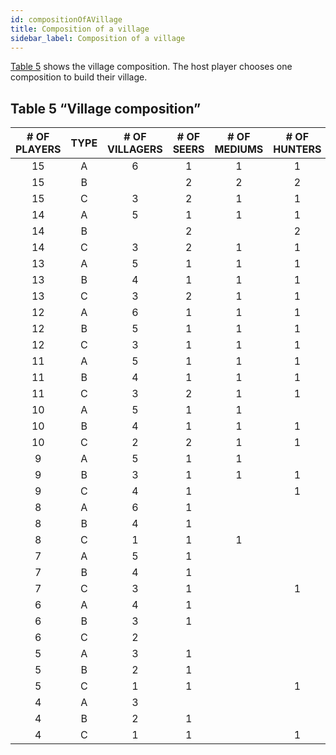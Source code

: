 ```yaml
---
id: compositionOfAVillage
title: Composition of a village
sidebar_label: Composition of a village
---
```

[Table 5](#table-5-village-composition) shows the village composition. The host player chooses one composition to build their village.

## Table 5 “Village composition”

|# OF PLAYERS|TYPE|# OF VILLAGERS|# OF SEERS|# OF MEDIUMS|# OF HUNTERS|# OF MASONS|# OF MADMEN|# OF WEREWOLVES|# OF WEREHAMSTERS|
|:----------:|:--:|:------------:|:--------:|:----------:|:----------:|:---------:|:---------:|:-------------:|:---------------:|
|15|A|6|1|1|1|2|1|2|1|
|15|B||2|2|2||4|2|3|
|15|C|3|2|1|1|2|2|3|1|
|14|A|5|1|1|1|2|1|2|1|
|14|B||2||2||9|1||
|14|C|3|2|1|1|2|2|2|1|
|13|A|5|1|1|1|2|1|2||
|13|B|4|1|1|1|2|1|2|1|
|13|C|3|2|1|1|2|1|2|1|
|12|A|6|1|1|1||1|2||
|12|B|5|1|1|1||1|2|1|
|12|C|3|1|1|1|2|1|2|1|
|11|A|5|1|1|1||1|2||
|11|B|4|1|1|1||1|2|1|
|11|C|3|2|1|1||1|2|1|
|10|A|5|1|1|||1|2||
|10|B|4|1|1|1|||2|1|
|10|C|2|2|1|1||1|2|1|
|9|A|5|1|1||||2||
|9|B|3|1|1|1|||2|1|
|9|C|4|1||1||1|1|1|
|8|A|6|1|||||1||
|8|B|4|1||||1|1|1|
|8|C|1|1|1||2|1|2||
|7|A|5|1|||||1||
|7|B|4|1|||||1|1|
|7|C|3|1||1||1|1||
|6|A|4|1|||||1||
|6|B|3|1|||||1|1|
|6|C|2|||||3|1||
|5|A|3|1|||||1||
|5|B|2|1|||||1|1|
|5|C|1|1||1||1|1||
|4|A|3||||||1||
|4|B|2|1|||||1||
|4|C|1|1||1|||1||
